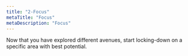```yaml
---
title: "2-Focus"
metaTitle: "Focus"
metaDescription: "Focus"
---
```


Now that you have explored different avenues, start locking-down on a specific area with best potential.